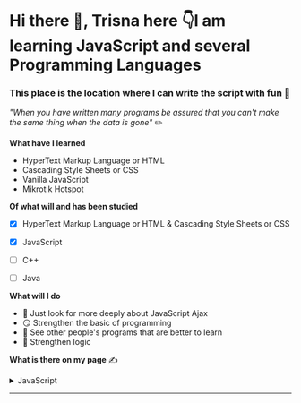 # Hi there 👋,  **Trisna** here 👇I am learning JavaScript and several Programming Languages

### This place is the location where I can write the script with fun 📝

_"When you have written many programs be assured that you can't make the same thing when the data is gone"_ :pencil2:

**What have I learned** 


* HyperText Markup Language or HTML
* Cascading Style Sheets or CSS
* Vanilla JavaScript
* Mikrotik Hotspot

**Of what will and has been studied**

- [x] HyperText Markup Language or HTML & Cascading Style Sheets or CSS

- [x] JavaScript
- [ ] C++
- [ ] Java

**What will I do**
- 🤔 Just look for more deeply about JavaScript Ajax
- 😏 Strengthen the basic of programming
- 🙏 See other people's programs that are better to learn
- 🤗 Strengthen logic

**What is there on my page**  ✍

<details markdown='1'><summary>JavaScript</summary>

* https://github.com/unpineapple/hanca-packages

</details>

<hr>

